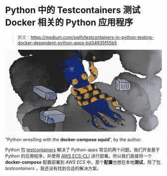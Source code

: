 # Python 中的 Testcontainers 测试 Docker 相关的 Python 应用程序

> 原文：<https://medium.com/swlh/testcontainers-in-python-testing-docker-dependent-python-apps-bd34935f55b5>

![](img/3841503fc20a6a4d2a29b0100182e56e.png)

“Python wrestling with the **docker-compose squid**”, by the author.

Python 包 [testcontainers](https://github.com/testcontainers/testcontainers-python) 解决了 Python-apps 常见的两个问题。我们开发基于 Python 的应用程序，并使用 [AWS ECS-CLI](https://github.com/aws/amazon-ecs-cli) 进行部署。所以我们直接将一个 **docker-compose** 配置部署到 *AWS ECS* 中。那个**配置**也想在本地**测试**，除了包 *testcontainers* ，我还没有找到合适的解决方案。
